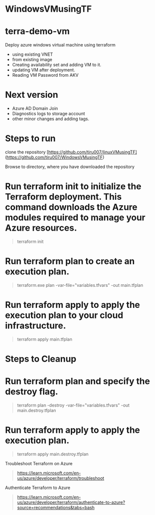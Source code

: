 # WindowsVMusingTF

# terra-demo-vm
Deploy azure windows virtual machine using terraform
 - using existing VNET
 - from existing image
 - Creating availability set and adding VM to it.
 - updating VM after deployment.
 - Reading VM Password from AKV

# Next version
- Azure AD Domain Join
- Diagnostics logs to storage account
- other minor changes and adding tags.

# Steps to run
clone the repository
[https://github.com/tiru007/linuxVMusingTF] (https://github.com/tiru007/WindowsVMusingTF)

Browse to directory, where you have downloaded the repository

# Run terraform init to initialize the Terraform deployment. This command downloads the Azure modules required to manage your Azure resources.
> terraform init

# Run terraform plan to create an execution plan.
> terraform.exe plan -var-file="variables.tfvars" -out main.tfplan

# Run terraform apply to apply the execution plan to your cloud infrastructure.
> terraform apply main.tfplan

# Steps to Cleanup

# Run terraform plan and specify the destroy flag.
> terraform plan -destroy -var-file="variables.tfvars" -out main.destroy.tfplan

# Run terraform apply to apply the execution plan.
> terraform apply main.destroy.tfplan

Troubleshoot Terraform on Azure
> https://learn.microsoft.com/en-us/azure/developer/terraform/troubleshoot

Authenticate Terraform to Azure
> https://learn.microsoft.com/en-us/azure/developer/terraform/authenticate-to-azure?source=recommendations&tabs=bash
